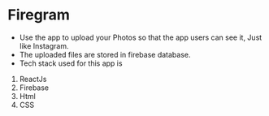 # Firegram
 * Use the app to upload your Photos so that the app users can see it, Just like Instagram.
 * The uploaded files are stored in firebase database.
 * Tech stack used for this app is
 1. ReactJs
 2. Firebase
 3. Html
 4. CSS
 


